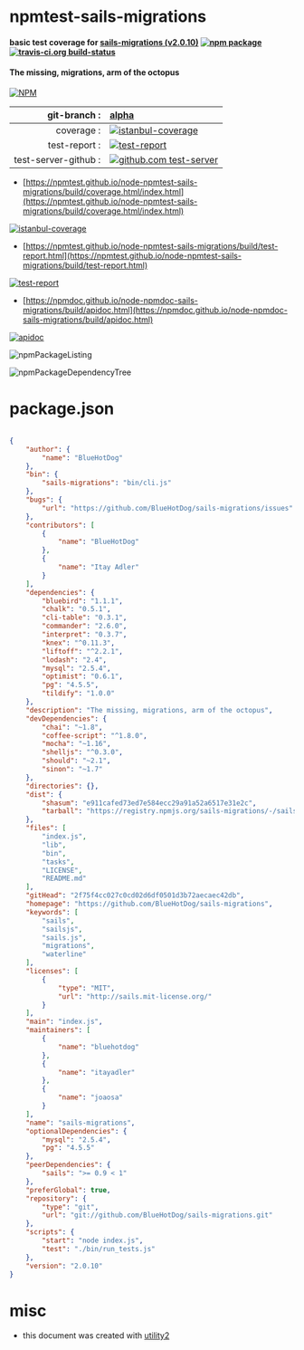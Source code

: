# npmtest-sails-migrations

#### basic test coverage for  [sails-migrations (v2.0.10)](https://github.com/BlueHotDog/sails-migrations)  [![npm package](https://img.shields.io/npm/v/npmtest-sails-migrations.svg?style=flat-square)](https://www.npmjs.org/package/npmtest-sails-migrations) [![travis-ci.org build-status](https://api.travis-ci.org/npmtest/node-npmtest-sails-migrations.svg)](https://travis-ci.org/npmtest/node-npmtest-sails-migrations)

#### The missing, migrations, arm of the octopus

[![NPM](https://nodei.co/npm/sails-migrations.png?downloads=true&downloadRank=true&stars=true)](https://www.npmjs.com/package/sails-migrations)

| git-branch : | [alpha](https://github.com/npmtest/node-npmtest-sails-migrations/tree/alpha)|
|--:|:--|
| coverage : | [![istanbul-coverage](https://npmtest.github.io/node-npmtest-sails-migrations/build/coverage.badge.svg)](https://npmtest.github.io/node-npmtest-sails-migrations/build/coverage.html/index.html)|
| test-report : | [![test-report](https://npmtest.github.io/node-npmtest-sails-migrations/build/test-report.badge.svg)](https://npmtest.github.io/node-npmtest-sails-migrations/build/test-report.html)|
| test-server-github : | [![github.com test-server](https://npmtest.github.io/node-npmtest-sails-migrations/GitHub-Mark-32px.png)](https://npmtest.github.io/node-npmtest-sails-migrations/build/app/index.html) | | build-artifacts : | [![build-artifacts](https://npmtest.github.io/node-npmtest-sails-migrations/glyphicons_144_folder_open.png)](https://github.com/npmtest/node-npmtest-sails-migrations/tree/gh-pages/build)|

- [https://npmtest.github.io/node-npmtest-sails-migrations/build/coverage.html/index.html](https://npmtest.github.io/node-npmtest-sails-migrations/build/coverage.html/index.html)

[![istanbul-coverage](https://npmtest.github.io/node-npmtest-sails-migrations/build/screenCapture.buildCi.browser.%252Ftmp%252Fbuild%252Fcoverage.lib.html.png)](https://npmtest.github.io/node-npmtest-sails-migrations/build/coverage.html/index.html)

- [https://npmtest.github.io/node-npmtest-sails-migrations/build/test-report.html](https://npmtest.github.io/node-npmtest-sails-migrations/build/test-report.html)

[![test-report](https://npmtest.github.io/node-npmtest-sails-migrations/build/screenCapture.buildCi.browser.%252Ftmp%252Fbuild%252Ftest-report.html.png)](https://npmtest.github.io/node-npmtest-sails-migrations/build/test-report.html)

- [https://npmdoc.github.io/node-npmdoc-sails-migrations/build/apidoc.html](https://npmdoc.github.io/node-npmdoc-sails-migrations/build/apidoc.html)

[![apidoc](https://npmdoc.github.io/node-npmdoc-sails-migrations/build/screenCapture.buildCi.browser.%252Ftmp%252Fbuild%252Fapidoc.html.png)](https://npmdoc.github.io/node-npmdoc-sails-migrations/build/apidoc.html)

![npmPackageListing](https://npmtest.github.io/node-npmtest-sails-migrations/build/screenCapture.npmPackageListing.svg)

![npmPackageDependencyTree](https://npmtest.github.io/node-npmtest-sails-migrations/build/screenCapture.npmPackageDependencyTree.svg)



# package.json

```json

{
    "author": {
        "name": "BlueHotDog"
    },
    "bin": {
        "sails-migrations": "bin/cli.js"
    },
    "bugs": {
        "url": "https://github.com/BlueHotDog/sails-migrations/issues"
    },
    "contributors": [
        {
            "name": "BlueHotDog"
        },
        {
            "name": "Itay Adler"
        }
    ],
    "dependencies": {
        "bluebird": "1.1.1",
        "chalk": "0.5.1",
        "cli-table": "0.3.1",
        "commander": "2.6.0",
        "interpret": "0.3.7",
        "knex": "^0.11.3",
        "liftoff": "^2.2.1",
        "lodash": "2.4",
        "mysql": "2.5.4",
        "optimist": "0.6.1",
        "pg": "4.5.5",
        "tildify": "1.0.0"
    },
    "description": "The missing, migrations, arm of the octopus",
    "devDependencies": {
        "chai": "~1.8",
        "coffee-script": "^1.8.0",
        "mocha": "~1.16",
        "shelljs": "^0.3.0",
        "should": "~2.1",
        "sinon": "~1.7"
    },
    "directories": {},
    "dist": {
        "shasum": "e911cafed73ed7e584ecc29a91a52a6517e31e2c",
        "tarball": "https://registry.npmjs.org/sails-migrations/-/sails-migrations-2.0.10.tgz"
    },
    "files": [
        "index.js",
        "lib",
        "bin",
        "tasks",
        "LICENSE",
        "README.md"
    ],
    "gitHead": "2f75f4cc027c0cd02d6df0501d3b72aecaec42db",
    "homepage": "https://github.com/BlueHotDog/sails-migrations",
    "keywords": [
        "sails",
        "sailsjs",
        "sails.js",
        "migrations",
        "waterline"
    ],
    "licenses": [
        {
            "type": "MIT",
            "url": "http://sails.mit-license.org/"
        }
    ],
    "main": "index.js",
    "maintainers": [
        {
            "name": "bluehotdog"
        },
        {
            "name": "itayadler"
        },
        {
            "name": "joaosa"
        }
    ],
    "name": "sails-migrations",
    "optionalDependencies": {
        "mysql": "2.5.4",
        "pg": "4.5.5"
    },
    "peerDependencies": {
        "sails": ">= 0.9 < 1"
    },
    "preferGlobal": true,
    "repository": {
        "type": "git",
        "url": "git://github.com/BlueHotDog/sails-migrations.git"
    },
    "scripts": {
        "start": "node index.js",
        "test": "./bin/run_tests.js"
    },
    "version": "2.0.10"
}
```



# misc
- this document was created with [utility2](https://github.com/kaizhu256/node-utility2)
